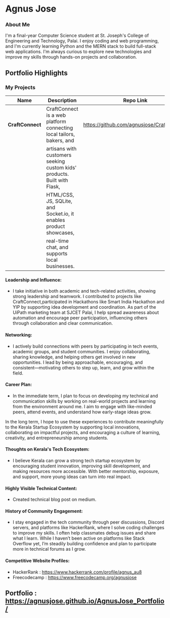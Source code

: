 # Agnus Jose 

### About Me

I'm a final-year Computer Science student at St. Joseph's College of Engineering and Technology, Palai. I enjoy coding and web programming, and I'm currently learning Python and the MERN stack to build full-stack web applications. I'm always curious to explore new technologies and improve my skills through hands-on projects and collaboration.



## Portfolio Highlights

### My Projects

| Name                | Description                                                               | Repo Link                                                      |
|---------------------|---------------------------------------------------------------------------|----------------------------------------------------------------|
| **CraftConnect**    | CraftConnect is a web platform connecting local tailors, bakers, and      |  https://github.com/agnusjose/CraftConnect
|                     | artisans with customers seeking custom kids' products. Built with Flask,  |
|                     | HTML/CSS, JS, SQLite, and Socket.io, it enables product showcases,        |
|                     | real-time chat, and supports local businesses.                            |                                         
                                            

#### Leadership and Influence:

- I take initiative in both academic and tech-related activities, showing strong leadership and teamwork. I contributed to projects like CraftConnect,participated in Hackathons like Smart India Hackathon and YIP by supporting idea development and coordination. As part of the UiPath marketing team at SJCET Palai, I help spread awareness about automation and encourage peer participation, influencing others through collaboration and clear communication.

#### Networking:

- I actively build connections with peers by participating in tech events, academic groups, and student communities. I enjoy collaborating, sharing knowledge, and helping others get involved in new opportunities. I lead by being approachable, encouraging, and consistent—motivating others to step up, learn, and grow within the field.

#### Career Plan:

- In the immediate term, I plan to focus on developing my technical and communication skills by working on real-world projects and learning from the environment around me. I aim to engage with like-minded peers, attend events, and understand how early-stage ideas grow.

In the long term, I hope to use these experiences to contribute meaningfully to the Kerala Startup Ecosystem by supporting local innovations, collaborating on impactful projects, and encouraging a culture of learning, creativity, and entrepreneurship among students.


#### Thoughts on Kerala's Tech Ecosystem:

- I believe Kerala can grow a strong tech startup ecosystem by encouraging student innovation, improving skill development, and making resources more accessible. With better mentorship, exposure, and support, more young ideas can turn into real impact.

#### Highly Visible Technical Content:
- Created technical blog post on medium.

#### History of Community Engagement:

- I stay engaged in the tech community through peer discussions, Discord servers, and platforms like HackerRank, where I solve coding challenges to improve my skills. I often help classmates debug issues and share what I learn. While I haven’t been active on platforms like Stack Overflow yet, I’m steadily building confidence and plan to participate more in technical forums as I grow.

#### Competitive Website Profiles:

- HackerRank : https://www.hackerrank.com/profile/agnus_au8
- Freecodecamp : https://www.freecodecamp.org/agnusjose

Portfolio : https://agnusjose.github.io/AgnusJose_Portfolio/
---
